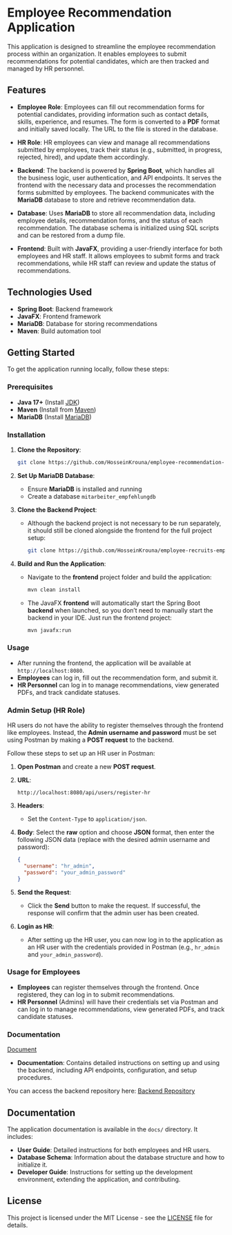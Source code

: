 
# Employee Recommendation Application

This application is designed to streamline the employee recommendation process within an organization. It enables employees to submit recommendations for potential candidates, which are then tracked and managed by HR personnel.

## Features

- **Employee Role**: Employees can fill out recommendation forms for potential candidates, providing information such as contact details, skills, experience, and resumes. The form is converted to a **PDF** format and initially saved locally. The URL to the file is stored in the database.
  
- **HR Role**: HR employees can view and manage all recommendations submitted by employees, track their status (e.g., submitted, in progress, rejected, hired), and update them accordingly.

- **Backend**: The backend is powered by **Spring Boot**, which handles all the business logic, user authentication, and API endpoints. It serves the frontend with the necessary data and processes the recommendation forms submitted by employees. The backend communicates with the **MariaDB** database to store and retrieve recommendation data.

- **Database**: Uses **MariaDB** to store all recommendation data, including employee details, recommendation forms, and the status of each recommendation. The database schema is initialized using SQL scripts and can be restored from a dump file.

- **Frontend**: Built with **JavaFX**, providing a user-friendly interface for both employees and HR staff. It allows employees to submit forms and track recommendations, while HR staff can review and update the status of recommendations.


## Technologies Used

- **Spring Boot**: Backend framework
- **JavaFX**: Frontend framework
- **MariaDB**: Database for storing recommendations
- **Maven**: Build automation tool

## Getting Started

To get the application running locally, follow these steps:

### Prerequisites

- **Java 17+** (Install [JDK](https://adoptopenjdk.net/))
- **Maven** (Install from [Maven](https://maven.apache.org/))
- **MariaDB** (Install [MariaDB](https://mariadb.org/download/))

### Installation

1. **Clone the Repository**:
   ```bash
   git clone https://github.com/HosseinKrouna/employee-recommendation-fx.git
   ```

2. **Set Up MariaDB Database**:
   - Ensure **MariaDB** is installed and running
   - Create a database `mitarbeiter_empfehlungdb`

3. **Clone the Backend Project**:
   - Although the backend project is not necessary to be run separately, it should still be cloned alongside the frontend for the full project setup:
     ```bash
     git clone https://github.com/HosseinKrouna/employee-recruits-employees.git
     ```

4. **Build and Run the Application**:
   - Navigate to the **frontend** project folder and build the application:
     ```bash
     mvn clean install
     ```
   - The JavaFX **frontend** will automatically start the Spring Boot **backend** when launched, so you don’t need to manually start the backend in your IDE. Just run the frontend project:
     ```bash
     mvn javafx:run
     ```

### Usage

- After running the frontend, the application will be available at `http://localhost:8080`.
- **Employees** can log in, fill out the recommendation form, and submit it.
- **HR Personnel** can log in to manage recommendations, view generated PDFs, and track candidate statuses.


### Admin Setup (HR Role)

HR users do not have the ability to register themselves through the frontend like employees. Instead, the **Admin username and password** must be set using Postman by making a **POST request** to the backend.

Follow these steps to set up an HR user in Postman:

1. **Open Postman** and create a new **POST request**.
2. **URL**: 
   ```
   http://localhost:8080/api/users/register-hr
   ```
3. **Headers**:
   - Set the `Content-Type` to `application/json`.

4. **Body**:
   Select the **raw** option and choose **JSON** format, then enter the following JSON data (replace with the desired admin username and password):

   ```json
   {
     "username": "hr_admin",
     "password": "your_admin_password"
   }
   ```

5. **Send the Request**: 
   - Click the **Send** button to make the request. If successful, the response will confirm that the admin user has been created.

6. **Login as HR**:
   - After setting up the HR user, you can now log in to the application as an HR user with the credentials provided in Postman (e.g., `hr_admin` and `your_admin_password`).

### Usage for Employees

- **Employees** can register themselves through the frontend. Once registered, they can log in to submit recommendations.
- **HR Personnel** (Admins) will have their credentials set via Postman and can log in to manage recommendations, view generated PDFs, and track candidate statuses.

### Documentation

[Document](https://github.com/HosseinKrouna/employee-recruits-employees/blob/main/docs/projektdokumentation-do-it-2025-hossein-krouna.pdf)

- **Documentation**: Contains detailed instructions on setting up and using the backend, including API endpoints, configuration, and setup procedures.


You can access the backend repository here: [Backend Repository](https://github.com/HosseinKrouna/employee-recruits-employees)


## Documentation

The application documentation is available in the `docs/` directory. It includes:

- **User Guide**: Detailed instructions for both employees and HR users.
- **Database Schema**: Information about the database structure and how to initialize it.
- **Developer Guide**: Instructions for setting up the development environment, extending the application, and contributing.


## License

This project is licensed under the MIT License - see the [LICENSE](LICENSE) file for details.


